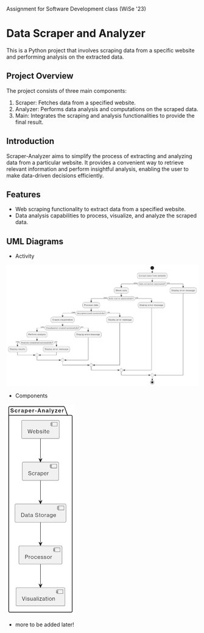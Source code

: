 Assignment for Software Development class (WiSe '23)

# Data Scraper and Analyzer

This is a Python project that involves scraping data from a specific website and performing analysis on the extracted data.

## Project Overview
The project consists of three main components:
1. Scraper: Fetches data from a specified website.
2. Analyzer: Performs data analysis and computations on the scraped data.
3. Main: Integrates the scraping and analysis functionalities to provide the final result.

## Introduction
Scraper-Analyzer aims to simplify the process of extracting and analyzing data from a particular website. It provides a convenient way to retrieve relevant information and perform insightful analysis, enabling the user to make data-driven decisions efficiently.

## Features
- Web scraping functionality to extract data from a specified website.
- Data analysis capabilities to process, visualize, and analyze the scraped data.

## UML Diagrams
- Activity
  
![Activity Diagram](https://raw.githubusercontent.com/IpshitaSingh/scraper-analyzer/main/UML%20Diagrams/activitydiag.png)
- Components
  
<img src="https://raw.githubusercontent.com/IpshitaSingh/scraper-analyzer/main/UML%20Diagrams/componentsdiag.png" width="180">

- more to be added later!
